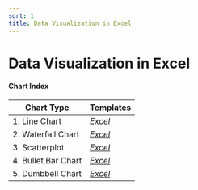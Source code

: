 ```yaml
---
sort: 1
title: Data Visualization in Excel
---
```


# Data Visualization in Excel


####  Chart Index


| Chart Type | Templates | 
| ------ | ------ | 
| 1. Line Chart| [*Excel*](templates/1_line_chart.xlsx)| 
| 2. Waterfall Chart | [*Excel*](templates/2_waterfall_chart.xlsx)| 
| 3. Scatterplot | [*Excel*](templates/3_scatterplot_chart.xlsx)| 
| 4. Bullet Bar Chart| [*Excel*](templates/4_bullet_bar_chart.xlsx)| 
| 5. Dumbbell Chart |  [*Excel*](templates/5_dumbbell.xlsx)| 
